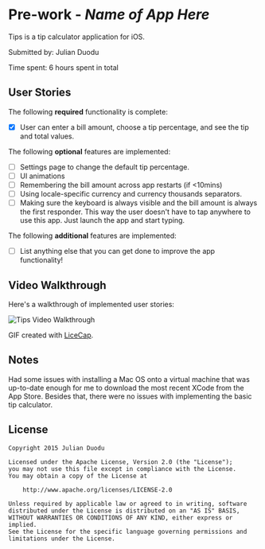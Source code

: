 # Pre-work - *Name of App Here*

Tips is a tip calculator application for iOS.

Submitted by: Julian Duodu

Time spent: 6 hours spent in total

## User Stories

The following **required** functionality is complete:
* [X] User can enter a bill amount, choose a tip percentage, and see the tip and total values.

The following **optional** features are implemented:
* [ ] Settings page to change the default tip percentage.
* [ ] UI animations
* [ ] Remembering the bill amount across app restarts (if <10mins)
* [ ] Using locale-specific currency and currency thousands separators.
* [ ] Making sure the keyboard is always visible and the bill amount is always the first responder. This way the user doesn't have to tap anywhere to use this app. Just launch the app and start typing.

The following **additional** features are implemented:

- [ ] List anything else that you can get done to improve the app functionality!

## Video Walkthrough 

Here's a walkthrough of implemented user stories:

<img src='http://i.imgur.com/gVVtbyv' title='Tips Video Walkthrough' width='' alt='Tips Video Walkthrough' />

GIF created with [LiceCap](http://www.cockos.com/licecap/).

## Notes

Had some issues with installing a Mac OS onto a virtual machine that was up-to-date enough for me to download the most recent XCode from the App Store. Besides that, there were no issues with implementing the basic tip calculator.

## License

    Copyright 2015 Julian Duodu

    Licensed under the Apache License, Version 2.0 (the "License");
    you may not use this file except in compliance with the License.
    You may obtain a copy of the License at

        http://www.apache.org/licenses/LICENSE-2.0

    Unless required by applicable law or agreed to in writing, software
    distributed under the License is distributed on an "AS IS" BASIS,
    WITHOUT WARRANTIES OR CONDITIONS OF ANY KIND, either express or implied.
    See the License for the specific language governing permissions and
    limitations under the License.
